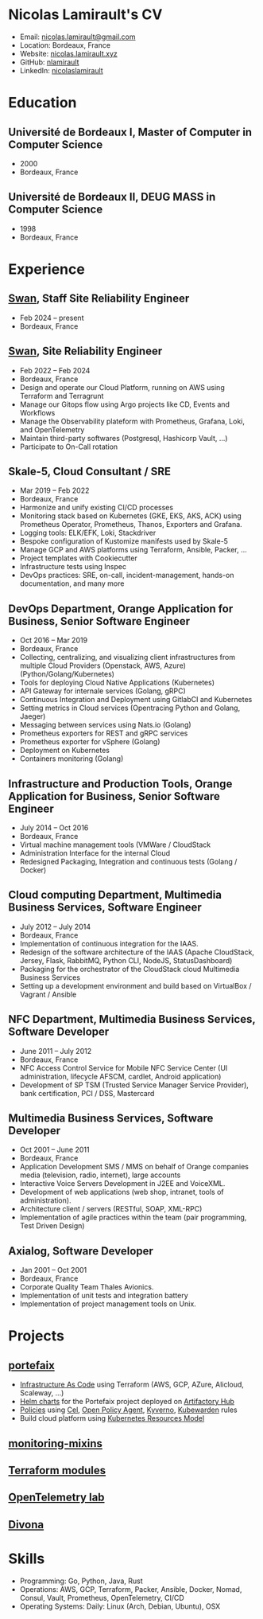 # Nicolas Lamirault's CV

- Email: [nicolas.lamirault@gmail.com](mailto:nicolas.lamirault@gmail.com)
- Location: Bordeaux, France
- Website: [nicolas.lamirault.xyz](https://nicolas.lamirault.xyz/)
- GitHub: [nlamirault](https://github.com/nlamirault)
- LinkedIn: [nicolaslamirault](https://linkedin.com/in/nicolaslamirault)


# Education

## Université de Bordeaux I, Master of Computer in Computer Science

- 2000
- Bordeaux, France

## Université de Bordeaux II, DEUG MASS in Computer Science

- 1998
- Bordeaux, France

# Experience

## [Swan](https://swan.io), Staff Site Reliability Engineer

- Feb 2024 – present
- Bordeaux, France

## [Swan](https://swan.io), Site Reliability Engineer

- Feb 2022 – Feb 2024
- Bordeaux, France
- Design and operate our Cloud Platform, running on AWS using Terraform and Terragrunt
- Manage our Gitops flow using Argo projects like CD, Events and Workflows
- Manage the Observability plateform with Prometheus, Grafana, Loki, and OpenTelemetry
- Maintain third-party softwares (Postgresql, Hashicorp Vault, ...)
- Participate to On-Call rotation

## Skale-5, Cloud Consultant / SRE

- Mar 2019 – Feb 2022
- Bordeaux, France
- Harmonize and unify existing CI/CD processes
- Monitoring stack based on Kubernetes (GKE, EKS, AKS, ACK) using Prometheus Operator, Prometheus, Thanos, Exporters and Grafana.
- Logging tools: ELK/EFK, Loki, Stackdriver
- Bespoke configuration of Kustomize manifests used by Skale-5
- Manage GCP and AWS platforms using Terraform, Ansible, Packer, ...
- Project templates with Cookiecutter
- Infrastructure tests using Inspec
- DevOps practices: SRE, on-call, incident-management, hands-on documentation, and many more

## DevOps Department, Orange Application for Business, Senior Software Engineer

- Oct 2016 – Mar 2019
- Bordeaux, France
- Collecting, centralizing, and visualizing client infrastructures from multiple Cloud Providers (Openstack, AWS, Azure) (Python/Golang/Kubernetes)
- Tools for deploying Cloud Native Applications (Kubernetes)
- API Gateway for internale services (Golang, gRPC)
- Continuous Integration and Deployment using GitlabCI and Kubernetes
- Setting metrics in Cloud services (Opentracing Python and Golang, Jaeger)
- Messaging between services using Nats.io (Golang)
- Prometheus exporters for REST and gRPC services
- Prometheus exporter for vSphere (Golang)
- Deployment on Kubernetes
- Containers monitoring (Golang)

## Infrastructure and Production Tools, Orange Application for Business, Senior Software Engineer

- July 2014 – Oct 2016
- Bordeaux, France
- Virtual machine management tools (VMWare / CloudStack
- Administration Interface for the internal Cloud
- Redesigned Packaging, Integration and continuous tests (Golang / Docker)

## Cloud computing Department, Multimedia Business Services, Software Engineer

- July 2012 – July 2014
- Bordeaux, France
- Implementation of continuous integration for the IAAS.
- Redesign of the software architecture of the IAAS (Apache CloudStack, Jersey, Flask, RabbitMQ, Python CLI, NodeJS, StatusDashboard)
- Packaging for the orchestrator of the CloudStack cloud Multimedia Business Services
- Setting up a development environment and build based on VirtualBox / Vagrant / Ansible

## NFC Department, Multimedia Business Services, Software Developer

- June 2011 – July 2012
- Bordeaux, France
- NFC Access Control Service for Mobile NFC Service Center (UI administration, lifecycle AFSCM, cardlet, Android application)
- Development of SP TSM (Trusted Service Manager Service Provider), bank certification, PCI / DSS, Mastercard

## Multimedia Business Services, Software Developer

- Oct 2001 – June 2011
- Bordeaux, France
- Application Development SMS / MMS on behalf of Orange companies media (television, radio, internet), large accounts
- Interactive Voice Servers Development in J2EE and VoiceXML.
- Development of web applications (web shop, intranet, tools of administration).
- Architecture client / servers (RESTful, SOAP, XML-RPC)
- Implementation of agile practices within the team (pair programming, Test Driven Design)

## Axialog, Software Developer

- Jan 2001 – Oct 2001
- Bordeaux, France
- Corporate Quality Team Thales Avionics.
- Implementation of unit tests and integration battery
- Implementation of project management tools on Unix.

# Projects

## [portefaix](https://github.com/portefaix)

- [Infrastructure As Code](https://github.com/portefaix/portefaix-policies) using Terraform (AWS, GCP, AZure, Alicloud, Scaleway, ...)
- [Helm charts](https://github.com/portefaix/portefaix-hub) for the Portefaix project deployed on [Artifactory Hub](https://artifacthub.io/packages/search?page=1&repo=portefaix-hub)
- [Policies](https://github.com/portefaix/portefaix-policies) using [Cel](https://kubernetes.io/docs/reference/access-authn-authz/validating-admission-policy/), [Open Policy Agent](https://www.openpolicyagent.org/), [Kyverno](https://kyverno.io/), [Kubewarden](https://www.kubewarden.io/) rules
- Build cloud platform using [Kubernetes Resources Model](https://github.com/portefaix/portefaix-krm)

## [monitoring-mixins](https://github.com/nlamirault/monitoring-mixins)


## [Terraform modules](https://registry.terraform.io/namespaces/nlamirault)


## [OpenTelemetry lab](https://github.com/nlamirault/opentelemetry-lab)


## [Divona](https://github.com/nlamirault/divona)


# Skills

- Programming: Go, Python, Java, Rust
- Operations: AWS, GCP, Terraform, Packer, Ansible, Docker, Nomad, Consul, Vault, Prometheus, OpenTelemetry, CI/CD
- Operating Systems: Daily: Linux (Arch, Debian, Ubuntu), OSX
